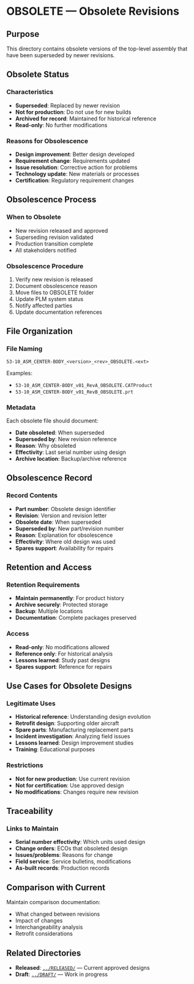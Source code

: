 # OBSOLETE — Obsolete Revisions

## Purpose

This directory contains obsolete versions of the top-level assembly that have been superseded by newer revisions.

## Obsolete Status

### Characteristics
- **Superseded**: Replaced by newer revision
- **Not for production**: Do not use for new builds
- **Archived for record**: Maintained for historical reference
- **Read-only**: No further modifications

### Reasons for Obsolescence
- **Design improvement**: Better design developed
- **Requirement change**: Requirements updated
- **Issue resolution**: Corrective action for problems
- **Technology update**: New materials or processes
- **Certification**: Regulatory requirement changes

## Obsolescence Process

### When to Obsolete
- New revision released and approved
- Superseding revision validated
- Production transition complete
- All stakeholders notified

### Obsolescence Procedure
1. Verify new revision is released
2. Document obsolescence reason
3. Move files to OBSOLETE folder
4. Update PLM system status
5. Notify affected parties
6. Update documentation references

## File Organization

### File Naming
```
53-10_ASM_CENTER-BODY_<version>_<rev>_OBSOLETE.<ext>
```

Examples:
- `53-10_ASM_CENTER-BODY_v01_RevA_OBSOLETE.CATProduct`
- `53-10_ASM_CENTER-BODY_v01_RevB_OBSOLETE.prt`

### Metadata
Each obsolete file should document:
- **Date obsoleted**: When superseded
- **Superseded by**: New revision reference
- **Reason**: Why obsoleted
- **Effectivity**: Last serial number using design
- **Archive location**: Backup/archive reference

## Obsolescence Record

### Record Contents
- **Part number**: Obsolete design identifier
- **Revision**: Version and revision letter
- **Obsolete date**: When superseded
- **Superseded by**: New part/revision number
- **Reason**: Explanation for obsolescence
- **Effectivity**: Where old design was used
- **Spares support**: Availability for repairs

## Retention and Access

### Retention Requirements
- **Maintain permanently**: For product history
- **Archive securely**: Protected storage
- **Backup**: Multiple locations
- **Documentation**: Complete packages preserved

### Access
- **Read-only**: No modifications allowed
- **Reference only**: For historical analysis
- **Lessons learned**: Study past designs
- **Spares support**: Reference for repairs

## Use Cases for Obsolete Designs

### Legitimate Uses
- **Historical reference**: Understanding design evolution
- **Retrofit design**: Supporting older aircraft
- **Spare parts**: Manufacturing replacement parts
- **Incident investigation**: Analyzing field issues
- **Lessons learned**: Design improvement studies
- **Training**: Educational purposes

### Restrictions
- **Not for new production**: Use current revision
- **Not for certification**: Use approved design
- **No modifications**: Changes require new revision

## Traceability

### Links to Maintain
- **Serial number effectivity**: Which units used design
- **Change orders**: ECOs that obsoleted design
- **Issues/problems**: Reasons for change
- **Field service**: Service bulletins, modifications
- **As-built records**: Production records

## Comparison with Current

Maintain comparison documentation:
- What changed between revisions
- Impact of changes
- Interchangeability analysis
- Retrofit considerations

## Related Directories

- **Released**: [`../RELEASED/`](../RELEASED/) — Current approved designs
- **Draft**: [`../DRAFT/`](../DRAFT/) — Work in progress

